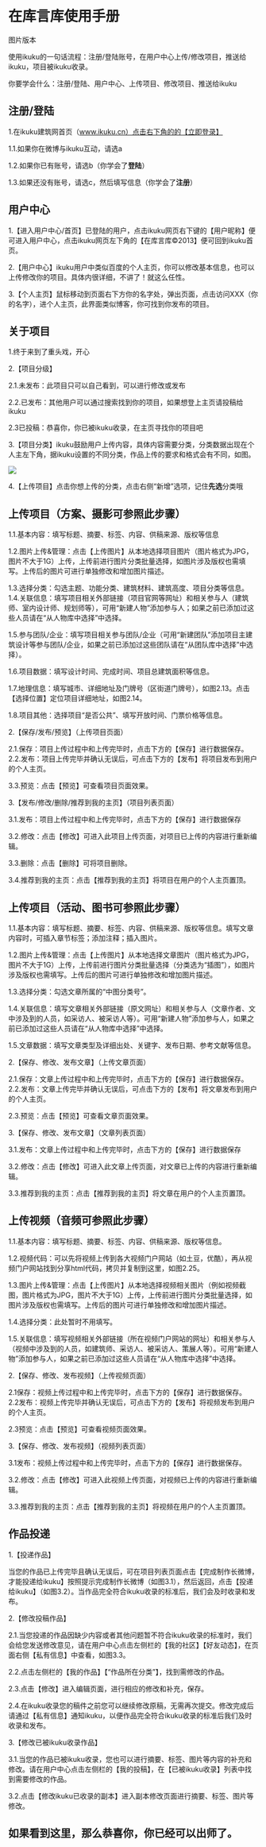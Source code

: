 # 在库言库使用手册

图片版本

使用ikuku的一句话流程：注册/登陆账号，在用户中心上传/修改项目，推送给ikuku，项目被ikuku收录。

你要学会什么：注册/登陆、用户中心、上传项目、修改项目、推送给ikuku

## 注册/登陆


1.在ikuku建筑网首页（www.ikuku.cn）点击右下角的的【立即登录】

1.1.如果你在微博与ikuku互动，请选a

1.2.如果你已有账号，请选b（你学会了**登陆**）

1.3.如果还没有账号，请选c，然后填写信息（你学会了**注册**）


## 用户中心

1.【进入用户中心/首页】已登陆的用户，点击ikuku网页右下键的【用户昵称】便可进入用户中心，点击ikuku网页左下角的【在库言库©2013】便可回到ikuku首页。

2.【用户中心】ikuku用户中类似百度的个人主页，你可以修改基本信息，也可以上传修改你的项目。具体内很详细，不讲了！就这么任性。

3.【个人主页】鼠标移动到页面右下方你的名字处，弹出页面，点击访问XXX（你的名字），进个人主页，此界面类似博客，你可找到你发布的项目。

## 关于项目

1.终于来到了重头戏，开心

2.【项目分级】

2.1.未发布：此项目只可以自己看到，可以进行修改或发布

2.2.已发布：其他用户可以通过搜索找到你的项目，如果想登上主页请投稿给ikuku

2.3已投稿：恭喜你，你已被ikuku收录，在主页寻找你的项目吧

3.【项目分类】ikuku鼓励用户上传内容，具体内容需要分类，分类数据出现在个人主左下角，据ikuku设置的不同分类，作品上传的要求和格式会有不同，如图。

![](http://www.ikuku.cn/wp-content/uploads/user/u1497/POST/p200738/13965142233015-ikuku-yonghuzhongxin-shouce.jpg)

4.【上传项目】点击你想上传的分类，点击右侧“新增”选项，记住**先选**分类哦

## 上传项目（方案、摄影可参照此步骤）

1.1.基本内容：填写标题、摘要、标签、内容、供稿来源、版权等信息

1.2.图片上传&管理：点击【上传图片】从本地选择项目图片（图片格式为JPG，图片不大于1G）上传，上传前进行图片分类批量选择，如图片涉及版权也需填写。上传后的图片可进行单独修改和增加图片描述。

1.3.选择分类：勾选主题、功能分类、建筑材料、建筑高度、项目分类等信息。
1.4.关联信息：填写项目相关外部链接（项目官网等网址）和相关参与人（建筑师、室内设计师、规划师等），可用“新建人物”添加参与人；如果之前已添加过这些人员请在“从人物库中选择”中选择。

1.5.参与团队/企业：填写项目相关参与团队/企业（可用“新建团队”添加项目主建筑设计等参与团队/企业，如果之前已添加过这些团队请在“从团队库中选择”中选择）。

1.6.项目数据：填写设计时间、完成时间、项目总建筑面积等信息。

1.7.地理信息：填写城市、详细地址及门牌号（区街道门牌号），如图2.13。点击【选择位置】定位项目详细地址，如图2.14。

1.8.项目其他：选择项目“是否公共”、填写开放时间、门票价格等信息。

2.【保存/发布/预览】（上传项目页面）

2.1.保存：项目上传过程中和上传完毕时，点击下方的【保存】进行数据保存。
2.2.发布：项目上传完毕并确认无误后，可点击下方的【发布】将项目发布到用户的个人主页。

3.3.预览：点击【预览】可查看项目页面效果。

3.【发布/修改/删除/推荐到我的主页】（项目列表页面）

3.1.发布：项目上传过程中和上传完毕时，点击下方的【保存】进行数据保存

3.2.修改：点击【修改】可进入此项目上传页面，对项目已上传的内容进行重新编辑。

3.3.删除：点击【删除】可将项目删除。

3.4.推荐到我的主页：点击【推荐到我的主页】将项目在用户的个人主页置顶。

## 上传项目（活动、图书可参照此步骤）

1.1.基本内容：填写标题、摘要、标签、内容、供稿来源、版权等信息。填写文章内容时，可插入章节标签；添加注释；插入图片。

1.2.图片上传&管理：点击【上传图片】从本地选择文章图片（图片格式为JPG，图片不大于1G）上传，上传前进行图片分类批量选择（分类选为“插图”），如图片涉及版权也需填写。上传后的图片可进行单独修改和增加图片描述。

1.3.选择分类：勾选文章所属的“中图分类号”。

1.4.关联信息：填写文章相关外部链接（原文网址）和相关参与人（文章作者、文中涉及到的人员，如采访人、被采访人等）。可用“新建人物”添加参与人，如果之前已添加过这些人员请在“从人物库中选择”中选择。

1.5.文章数据：填写文章类型及详细出处、关键字、发布日期、参考文献等信息。

2.【保存、修改、发布文章】（上传文章页面）

2.1.保存：文章上传过程中和上传完毕时，点击下方的【保存】进行数据保存。
2.2.发布：文章上传完毕并确认无误后，可点击下方的【发布】将文章发布到用户的个人主页。

2.3.预览：点击【预览】可查看文章页面效果。

3.【保存、修改、发布文章】（文章列表页面）

3.1.发布：文章上传过程中和上传完毕时，点击下方的【保存】进行数据保存

3.2.修改：点击【修改】可进入此文章上传页面，对文章已上传的内容进行重新编辑。

3.3.推荐到我的主页：点击【推荐到我的主页】将文章在用户的个人主页置顶。
## 上传视频（音频可参照此步骤）

1.1.基本内容：填写标题、摘要、标签、内容、供稿来源、版权等信息。

1.2.视频代码：可以先将视频上传到各大视频门户网站（如土豆，优酷），再从视频门户网站找到分享html代码，拷贝并复制到这里，如图2.25。

1.3.图片上传&管理：点击【上传图片】从本地选择视频相关图片（例如视频截图，图片格式为JPG，图片不大于1G）上传，上传前进行图片分类批量选择，如图片涉及版权也需填写。上传后的图片可进行单独修改和增加图片描述。

1.4.选择分类：此处暂时不用填写。

1.5.关联信息：填写视频相关外部链接（所在视频门户网站的网址）和相关参与人（视频中涉及到的人员，如建筑师、采访人、被采访人、策展人等）。可用“新建人物”添加参与人，如果之前已添加过这些人员请在“从人物库中选择”中选择。

2.【保存、修改、发布视频】（上传视频页面）

2.1保存：视频上传过程中和上传完毕时，点击下方的【保存】进行数据保存。
2.2发布：视频上传完毕并确认无误后，可点击下方的【发布】将视频发布到用户的个人主页。

2.3预览：点击【预览】可查看视频页面效果。

3.【保存、修改、发布视频】（视频列表页面）

3.1发布：视频上传过程中和上传完毕时，点击下方的【保存】进行数据保存。

3.2.修改：点击【修改】可进入此视频上传页面，对视频已上传的内容进行重新编辑。

3.3.推荐到我的主页：点击【推荐到我的主页】将视频在用户的个人主页置顶。

## 作品投递

1.【投递作品】

当您的作品已上传完毕且确认无误后，可在项目列表页面点击【完成制作长微博，才能投递给ikuku】按照提示完成制作长微博（如图3.1），然后返回，点击【投递给ikuku】（如图3.2）。当作品完全符合ikuku收录的标准后，我们会及时收录和发布。

2.【修改投稿作品】

2.1.当您投递的作品因缺少内容或者其他问题暂不符合ikuku收录的标准时，我们会给您发送修改意见，请在用户中心点击左侧栏的【我的社区】【好友动态】，在页面右侧【私有信息】中查看，如图3.3。

2.2.点击左侧栏的【我的作品】【“作品所在分类”】，找到需修改的作品。

2.3.点击【修改】进入编辑页面，进行相应的修改和补充，保存。

2.4.在ikuku收录您的稿件之前您可以继续修改原稿，无需再次提交。修改完成后请通过【私有信息】通知ikuku，以便作品完全符合ikuku收录的标准后我们及时收录和发布。

3.【修改已被ikuku收录作品】

3.1.当您的作品已被ikuku收录，您也可以进行摘要、标签、图片等内容的补充和修改。请在用户中心点击左侧栏的【我的投稿】，在【已被ikuku收录】列表中找到需要修改的作品。

3.2.点击【修改ikuku已收录的副本】进入副本修改页面进行摘要、标签、图片等修改。

## 如果看到这里，那么恭喜你，你已经可以出师了。


